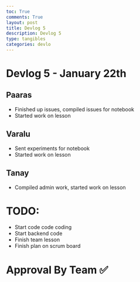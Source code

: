 ```yaml
---
toc: True
comments: True
layout: post
title: Devlog 5
description: Devlog 5
type: tangibles
categories: devlo
---
```


# Devlog 5 - January 22th 

## Paaras
- Finished up issues, compiled issues for notebook
- Started work on lesson

## Varalu
- Sent experiments for notebook
- Started work on lesson

## Tanay
- Compiled admin work, started work on lesson
  
# TODO:
- Start code code coding
- Start backend code
- Finish team lesson
- Finish plan on scrum board


# Approval By Team ✅



